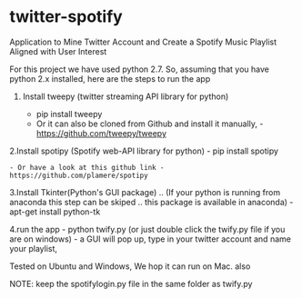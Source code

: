 # twitter-spotify
Application to Mine Twitter Account and Create a Spotify Music Playlist Aligned with User Interest

For this project we have used python 2.7. So, assuming that you have python 2.x installed, here are the 
steps to run the app


1. Install tweepy (twitter streaming API library for python) 
		
	- pip install tweepy
	- Or it can also be cloned from Github and install it manually, - https://github.com/tweepy/tweepy
	
2.Install spotipy (Spotify web-API library for python)
	- pip install spotipy

	- Or have a look at this github link - https://github.com/plamere/spotipy

3.Install Tkinter(Python's GUI package) .. (If your python is running from anaconda this step can be skiped .. this package is available in anaconda)
	- apt-get install python-tk

4.run the app 
	- python twify.py (or just double click the twify.py file if you are on windows)
	- a GUI will pop up, type in your twitter account and name your playlist,

Tested on Ubuntu and Windows, We hop it can run on Mac. also

NOTE: keep the spotifylogin.py file in the same folder as twify.py

